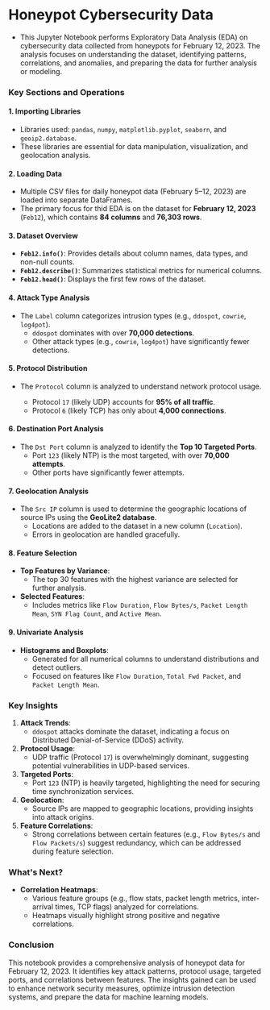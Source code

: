 # **Honeypot Cybersecurity Data**
- This Jupyter Notebook performs Exploratory Data Analysis (EDA) on cybersecurity data collected from honeypots for February 12, 2023. The analysis focuses on understanding the dataset, identifying patterns, correlations, and anomalies, and preparing the data for further analysis or modeling.

### **Key Sections and Operations**

#### **1. Importing Libraries**
- Libraries used: `pandas`, `numpy`, `matplotlib.pyplot`, `seaborn`, and `geoip2.database`.
- These libraries are essential for data manipulation, visualization, and geolocation analysis.


#### **2. Loading Data**
- Multiple CSV files for daily honeypot data (February 5–12, 2023) are loaded into separate DataFrames.
- The primary focus for thid EDA is on the dataset for **February 12, 2023** (`Feb12`), which contains **84 columns** and **76,303 rows**.


#### **3. Dataset Overview**
- **`Feb12.info()`**: Provides details about column names, data types, and non-null counts.
- **`Feb12.describe()`**: Summarizes statistical metrics for numerical columns.
- **`Feb12.head()`**: Displays the first few rows of the dataset.


#### **4. Attack Type Analysis**
- The `Label` column categorizes intrusion types (e.g., `ddospot`, `cowrie`, `log4pot`).
  - `ddospot` dominates with over **70,000 detections**.
  - Other attack types (e.g., `cowrie`, `log4pot`) have significantly fewer detections.


#### **5. Protocol Distribution**
- The `Protocol` column is analyzed to understand network protocol usage.

  - Protocol `17` (likely UDP) accounts for **95% of all traffic**.
  - Protocol `6` (likely TCP) has only about **4,000 connections**.



#### **6. Destination Port Analysis**
- The `Dst Port` column is analyzed to identify the **Top 10 Targeted Ports**.
  - Port `123` (likely NTP) is the most targeted, with over **70,000 attempts**.
  - Other ports have significantly fewer attempts.



#### **7. Geolocation Analysis**
- The `Src IP` column is used to determine the geographic locations of source IPs using the **GeoLite2 database**.
  - Locations are added to the dataset in a new column (`Location`).
  - Errors in geolocation are handled gracefully.


#### **8. Feature Selection**
- **Top Features by Variance**:
  - The top 30 features with the highest variance are selected for further analysis.
- **Selected Features**:
  - Includes metrics like `Flow Duration`, `Flow Bytes/s`, `Packet Length Mean`, `SYN Flag Count`, and `Active Mean`.


#### **9. Univariate Analysis**
- **Histograms and Boxplots**:
  - Generated for all numerical columns to understand distributions and detect outliers.
  - Focused on features like `Flow Duration`, `Total Fwd Packet`, and `Packet Length Mean`.



### **Key Insights**
1. **Attack Trends**:
   - `ddospot` attacks dominate the dataset, indicating a focus on Distributed Denial-of-Service (DDoS) activity.
2. **Protocol Usage**:
   - UDP traffic (Protocol `17`) is overwhelmingly dominant, suggesting potential vulnerabilities in UDP-based services.
3. **Targeted Ports**:
   - Port `123` (NTP) is heavily targeted, highlighting the need for securing time synchronization services.
4. **Geolocation**:
   - Source IPs are mapped to geographic locations, providing insights into attack origins.
5. **Feature Correlations**:
   - Strong correlations between certain features (e.g., `Flow Bytes/s` and `Flow Packets/s`) suggest redundancy, which can be addressed during feature selection.

### **What's Next?**
- **Correlation Heatmaps**:
  - Various feature groups (e.g., flow stats, packet length metrics, inter-arrival times, TCP flags) analyzed for correlations.
  - Heatmaps visually highlight strong positive and negative correlations.


### **Conclusion**
This notebook provides a comprehensive analysis of honeypot data for February 12, 2023. It identifies key attack patterns, protocol usage, targeted ports, and correlations between features. The insights gained can be used to enhance network security measures, optimize intrusion detection systems, and prepare the data for machine learning models.
